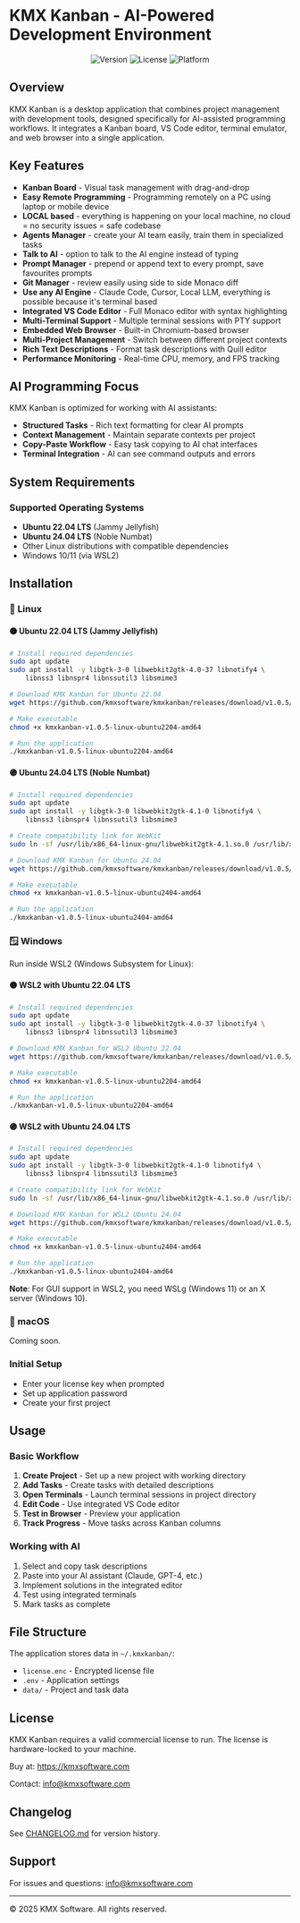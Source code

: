 # KMX Kanban - AI-Powered Development Environment

<div align="center">
  <img src="https://img.shields.io/badge/version-1.0.5-blue.svg" alt="Version">
  <img src="https://img.shields.io/badge/license-Commercial-green.svg" alt="License">
  <img src="https://img.shields.io/badge/platform-Linux-orange.svg" alt="Platform">
</div>

## Overview

KMX Kanban is a desktop application that combines project management with development tools, designed specifically for AI-assisted programming workflows. It integrates a Kanban board, VS Code editor, terminal emulator, and web browser into a single application.

## Key Features

- **Kanban Board** - Visual task management with drag-and-drop
- **Easy Remote Programming** - Programming remotely on a PC using laptop or mobile device
- **LOCAL based** - everything is happening on your local machine, no cloud = no security issues = safe codebase
- **Agents Manager** - create your AI team easily, train them in specialized tasks
- **Talk to AI** - option to talk to the AI engine instead of typing
- **Prompt Manager** - prepend or append text to every prompt, save favourites prompts
- **Git Manager** - review easily using side to side Monaco diff
- **Use any AI Engine** - Claude Code, Cursor, Local LLM, everything is possible because it's terminal based
- **Integrated VS Code Editor** - Full Monaco editor with syntax highlighting
- **Multi-Terminal Support** - Multiple terminal sessions with PTY support
- **Embedded Web Browser** - Built-in Chromium-based browser
- **Multi-Project Management** - Switch between different project contexts
- **Rich Text Descriptions** - Format task descriptions with Quill editor
- **Performance Monitoring** - Real-time CPU, memory, and FPS tracking

## AI Programming Focus

KMX Kanban is optimized for working with AI assistants:

- **Structured Tasks** - Rich text formatting for clear AI prompts
- **Context Management** - Maintain separate contexts per project
- **Copy-Paste Workflow** - Easy task copying to AI chat interfaces
- **Terminal Integration** - AI can see command outputs and errors

## System Requirements

### Supported Operating Systems

- **Ubuntu 22.04 LTS** (Jammy Jellyfish)
- **Ubuntu 24.04 LTS** (Noble Numbat)
- Other Linux distributions with compatible dependencies
- Windows 10/11 (via WSL2)

## Installation

### 🐧 Linux

#### 🟠 Ubuntu 22.04 LTS (Jammy Jellyfish)

```bash
# Install required dependencies
sudo apt update
sudo apt install -y libgtk-3-0 libwebkit2gtk-4.0-37 libnotify4 \
    libnss3 libnspr4 libnssutil3 libsmime3

# Download KMX Kanban for Ubuntu 22.04
wget https://github.com/kmxsoftware/kmxkanban/releases/download/v1.0.5/kmxkanban-v1.0.5-linux-ubuntu2204-amd64

# Make executable
chmod +x kmxkanban-v1.0.5-linux-ubuntu2204-amd64

# Run the application
./kmxkanban-v1.0.5-linux-ubuntu2204-amd64
```

#### 🟣 Ubuntu 24.04 LTS (Noble Numbat)

```bash
# Install required dependencies
sudo apt update
sudo apt install -y libgtk-3-0 libwebkit2gtk-4.1-0 libnotify4 \
    libnss3 libnspr4 libnssutil3 libsmime3

# Create compatibility link for WebKit
sudo ln -sf /usr/lib/x86_64-linux-gnu/libwebkit2gtk-4.1.so.0 /usr/lib/x86_64-linux-gnu/libwebkit2gtk-4.0.so.37

# Download KMX Kanban for Ubuntu 24.04
wget https://github.com/kmxsoftware/kmxkanban/releases/download/v1.0.5/kmxkanban-v1.0.5-linux-ubuntu2404-amd64

# Make executable
chmod +x kmxkanban-v1.0.5-linux-ubuntu2404-amd64

# Run the application
./kmxkanban-v1.0.5-linux-ubuntu2404-amd64
```

### 🪟 Windows

Run inside WSL2 (Windows Subsystem for Linux):

#### 🟠 WSL2 with Ubuntu 22.04 LTS

```bash
# Install required dependencies
sudo apt update
sudo apt install -y libgtk-3-0 libwebkit2gtk-4.0-37 libnotify4 \
    libnss3 libnspr4 libnssutil3 libsmime3

# Download KMX Kanban for WSL2 Ubuntu 22.04
wget https://github.com/kmxsoftware/kmxkanban/releases/download/v1.0.5/kmxkanban-v1.0.5-linux-ubuntu2204-amd64

# Make executable
chmod +x kmxkanban-v1.0.5-linux-ubuntu2204-amd64

# Run the application
./kmxkanban-v1.0.5-linux-ubuntu2204-amd64
```

#### 🟣 WSL2 with Ubuntu 24.04 LTS

```bash
# Install required dependencies
sudo apt update
sudo apt install -y libgtk-3-0 libwebkit2gtk-4.1-0 libnotify4 \
    libnss3 libnspr4 libnssutil3 libsmime3

# Create compatibility link for WebKit
sudo ln -sf /usr/lib/x86_64-linux-gnu/libwebkit2gtk-4.1.so.0 /usr/lib/x86_64-linux-gnu/libwebkit2gtk-4.0.so.37

# Download KMX Kanban for WSL2 Ubuntu 24.04
wget https://github.com/kmxsoftware/kmxkanban/releases/download/v1.0.5/kmxkanban-v1.0.5-linux-ubuntu2404-amd64

# Make executable
chmod +x kmxkanban-v1.0.5-linux-ubuntu2404-amd64

# Run the application
./kmxkanban-v1.0.5-linux-ubuntu2404-amd64
```

**Note**: For GUI support in WSL2, you need WSLg (Windows 11) or an X server (Windows 10).

### 🍎 macOS

Coming soon.

### Initial Setup

- Enter your license key when prompted
- Set up application password
- Create your first project

## Usage

### Basic Workflow

1. **Create Project** - Set up a new project with working directory
2. **Add Tasks** - Create tasks with detailed descriptions
3. **Open Terminals** - Launch terminal sessions in project directory
4. **Edit Code** - Use integrated VS Code editor
5. **Test in Browser** - Preview your application
6. **Track Progress** - Move tasks across Kanban columns

### Working with AI

1. Select and copy task descriptions
2. Paste into your AI assistant (Claude, GPT-4, etc.)
3. Implement solutions in the integrated editor
4. Test using integrated terminals
5. Mark tasks as complete

## File Structure

The application stores data in `~/.kmxkanban/`:
- `license.enc` - Encrypted license file
- `.env` - Application settings
- `data/` - Project and task data

## License

KMX Kanban requires a valid commercial license to run. The license is hardware-locked to your machine.

Buy at: https://kmxsoftware.com

Contact: info@kmxsoftware.com

## Changelog

See [CHANGELOG.md](CHANGELOG.md) for version history.

## Support

For issues and questions: info@kmxsoftware.com

---

© 2025 KMX Software. All rights reserved.